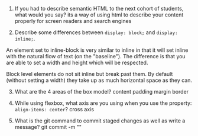 1. If you had to describe semantic HTML to the next cohort of students, what would you say?
its a way of using html to describe your content properly for screen readers and search engines

2. Describe some differences between ```display: block;``` and ```display: inline;```.

An element set to inline-block is very similar to inline in that it will set inline with the natural flow of text (on the "baseline"). The difference is that you are able to set a width and height which will be respected.


Block level elements do not sit inline but break past them. By default (without setting a width) they take up as much horizontal space as they can.


3. What are the 4 areas of the box model? content padding margin border

4. While using flexbox, what axis are you using when you use the property: ```align-items: center```?
cross axis

5. What is the git command to commit staged changes as well as write a message? 
git commit -m ""